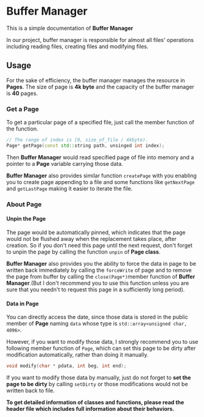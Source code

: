 # Buffer Manager

This is a simple documentation of **Buffer Manager**

In our project, buffer manager is responsible for almost all files' operations including reading files, creating files and modifying files.

## Usage

For the sake of efficiency, the buffer manager manages the resource in **Pages**. The size of  page is **4k byte** and the capacity of the buffer manager is **40** pages.

### Get a Page

To get a particular page of a specified file, just call the member function of the function. 

```cpp
// The range of index is [0, size_of_file / 4kbyte).  
Page* getPage(const std::string path, unsinged int index);
```

Then **Buffer Manager** would read specified page of file into memory and a pointer to a **Page** variable carrying those data.

**Buffer Manager** also provides similar function `createPage` with you enabling you to create page appending to a file and some functions like `getNextPage` and `getLastPage` making it easier to iterate the file.

### About Page

#### Unpin the Page
The page would be automatically pinned, which indicates that the page would not be flushed away when the replacement takes place, after creation. So if you don't need this page until the next request, don't  forget to unpin the page by calling the function `unpin` of **Page class**.

**Buffer Manager** also provides you the ability to force the data in page to be written back immediately by calling the `forceWrite` of page and to remove the page from buffer by calling the `close(Page*)`member function of **Buffer Manager**.(But I don't recommend you to use this function unless you are sure that you needn't to request this page in a sufficiently long period).

#### Data in Page

You can directly access the date, since those data is stored in the  public member of **Page** naming `data` whose type is `std::array<unsigned char, 4096>`. 

However, if you want to modify those data, I strongly recommend you to use following member function of `Page`,  which can set this page to be dirty after modification automatically, rather than doing it manually.

```cpp
void modify(char * pdata, int beg, int end);
```

If you want to modify those data by manually, just do not forget to **set the page to be dirty** by calling `setDirty` or those modifications would not be written back to file.

**To get detailed information of classes and functions, please read the header file which includes full information about their behaviors.**